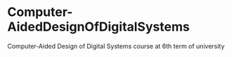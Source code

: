 # Computer-AidedDesignOfDigitalSystems
Computer-Aided Design of Digital Systems course at 6th term of university
